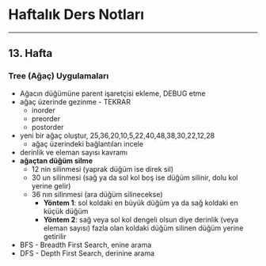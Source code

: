 # Haftalık Ders Notları
---
## 13. Hafta

### Tree (Ağaç) Uygulamaları

* Ağacın düğümüne parent işaretçisi ekleme, DEBUG etme
* ağaç üzerinde gezinme - TEKRAR
  * inorder
  * preorder
  * postorder
* yeni bir ağaç oluştur, 25,36,20,10,5,22,40,48,38,30,22,12,28
  * ağaç üzerindeki bağlantıları incele
* derinlik ve eleman sayısı kavramı
* **ağaçtan düğüm silme**
  * 12 nin silinmesi (yaprak düğüm ise direk sil)
  * 30 un silinmesi (sağ ya da sol kol boş ise düğüm silinir, dolu kol yerine gelir)
  * 36 nın silinmesi (ara düğüm silinecekse)
    * __Yöntem 1__: sol koldaki en büyük düğüm ya da sağ koldaki en küçük düğüm
    * __Yöntem 2__: sağ veya sol kol dengeli olsun diye derinlik (veya eleman sayısı) fazla olan koldaki düğüm silinen düğüm yerine getirilir
* BFS - Breadth First Search, enine arama
* DFS - Depth First Search, derinine arama

